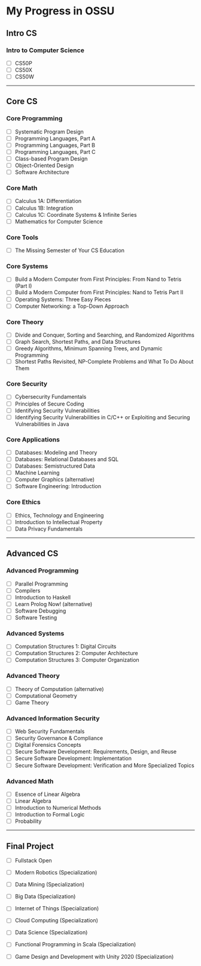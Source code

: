 # My Progress in OSSU

## Intro CS

### Intro to Computer Science
- [ ] CS50P
- [ ] CS50X
- [ ] CS50W

---

## Core CS

### Core Programming
- [ ] Systematic Program Design
- [ ] Programming Languages, Part A
- [ ] Programming Languages, Part B
- [ ] Programming Languages, Part C
- [ ] Class-based Program Design
- [ ] Object-Oriented Design
- [ ] Software Architecture

### Core Math
- [ ] Calculus 1A: Differentiation
- [ ] Calculus 1B: Integration
- [ ] Calculus 1C: Coordinate Systems & Infinite Series
- [ ] Mathematics for Computer Science

### Core Tools
- [ ] The Missing Semester of Your CS Education

### Core Systems
- [ ] Build a Modern Computer from First Principles: From Nand to Tetris (Part I)
- [ ] Build a Modern Computer from First Principles: Nand to Tetris Part II
- [ ] Operating Systems: Three Easy Pieces
- [ ] Computer Networking: a Top-Down Approach

### Core Theory
- [ ] Divide and Conquer, Sorting and Searching, and Randomized Algorithms
- [ ] Graph Search, Shortest Paths, and Data Structures
- [ ] Greedy Algorithms, Minimum Spanning Trees, and Dynamic Programming
- [ ] Shortest Paths Revisited, NP-Complete Problems and What To Do About Them

### Core Security
- [ ] Cybersecurity Fundamentals
- [ ] Principles of Secure Coding
- [ ] Identifying Security Vulnerabilities
- [ ] Identifying Security Vulnerabilities in C/C++ or Exploiting and Securing Vulnerabilities in Java

### Core Applications
- [ ] Databases: Modeling and Theory
- [ ] Databases: Relational Databases and SQL
- [ ] Databases: Semistructured Data
- [ ] Machine Learning
- [ ] Computer Graphics (alternative)
- [ ] Software Engineering: Introduction

### Core Ethics
- [ ] Ethics, Technology and Engineering
- [ ] Introduction to Intellectual Property
- [ ] Data Privacy Fundamentals

---

## Advanced CS

### Advanced Programming
- [ ] Parallel Programming
- [ ] Compilers
- [ ] Introduction to Haskell
- [ ] Learn Prolog Now! (alternative)
- [ ] Software Debugging
- [ ] Software Testing

### Advanced Systems
- [ ] Computation Structures 1: Digital Circuits
- [ ] Computation Structures 2: Computer Architecture
- [ ] Computation Structures 3: Computer Organization

### Advanced Theory
- [ ] Theory of Computation (alternative)
- [ ] Computational Geometry
- [ ] Game Theory

### Advanced Information Security
- [ ] Web Security Fundamentals
- [ ] Security Governance & Compliance
- [ ] Digital Forensics Concepts
- [ ] Secure Software Development: Requirements, Design, and Reuse
- [ ] Secure Software Development: Implementation
- [ ] Secure Software Development: Verification and More Specialized Topics

### Advanced Math
- [ ] Essence of Linear Algebra
- [ ] Linear Algebra
- [ ] Introduction to Numerical Methods
- [ ] Introduction to Formal Logic
- [ ] Probability

---

## Final Project
- [ ] Fullstack Open
- [ ] Modern Robotics (Specialization)
- [ ] Data Mining (Specialization)
- [ ] Big Data (Specialization)
- [ ] Internet of Things (Specialization)
- [ ] Cloud Computing (Specialization)
- [ ] Data Science (Specialization)
- [ ] Functional Programming in Scala (Specialization)
- [ ] Game Design and Development with Unity 2020 (Specialization)


